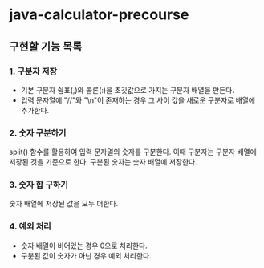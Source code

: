 # java-calculator-precourse

## 구현할 기능 목록
### 1. 구분자 저장
- 기본 구분자 쉼표(,)와 콜론(:)을 초깃값으로 가지는 구분자 배열을 만든다.
- 입력 문자열에 "//"와 "\n"이 존재하는 경우 그 사이 값을 새로운 구분자로 배열에 추가한다.

### 2. 숫자 구분하기
split() 함수를 활용하여 입력 문자열의 숫자를 구분한다. 이때 구분자는 구분자 배열에 저장된 것을 기준으로 한다.
구분된 숫자는 숫자 배열에 저장한다.

### 3. 숫자 합 구하기
숫자 배열에 저장된 값을 모두 더한다.

### 4. 예외 처리
- 숫자 배열이 비어있는 경우 0으로 처리한다.
- 구분된 값이 숫자가 아닌 경우 예외 처리한다.